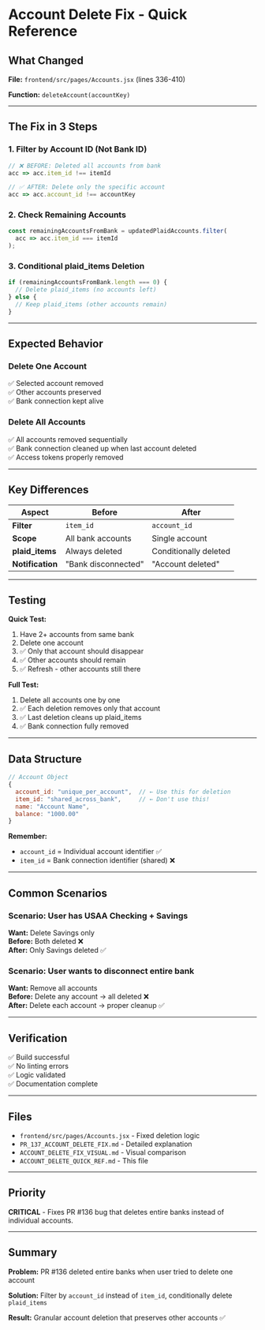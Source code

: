 # Account Delete Fix - Quick Reference

## What Changed

**File:** `frontend/src/pages/Accounts.jsx` (lines 336-410)

**Function:** `deleteAccount(accountKey)`

---

## The Fix in 3 Steps

### 1. Filter by Account ID (Not Bank ID)
```javascript
// ❌ BEFORE: Deleted all accounts from bank
acc => acc.item_id !== itemId

// ✅ AFTER: Delete only the specific account
acc => acc.account_id !== accountKey
```

### 2. Check Remaining Accounts
```javascript
const remainingAccountsFromBank = updatedPlaidAccounts.filter(
  acc => acc.item_id === itemId
);
```

### 3. Conditional plaid_items Deletion
```javascript
if (remainingAccountsFromBank.length === 0) {
  // Delete plaid_items (no accounts left)
} else {
  // Keep plaid_items (other accounts remain)
}
```

---

## Expected Behavior

### Delete One Account
✅ Selected account removed  
✅ Other accounts preserved  
✅ Bank connection kept alive  

### Delete All Accounts
✅ All accounts removed sequentially  
✅ Bank connection cleaned up when last account deleted  
✅ Access tokens properly removed  

---

## Key Differences

| Aspect | Before | After |
|--------|--------|-------|
| **Filter** | `item_id` | `account_id` |
| **Scope** | All bank accounts | Single account |
| **plaid_items** | Always deleted | Conditionally deleted |
| **Notification** | "Bank disconnected" | "Account deleted" |

---

## Testing

**Quick Test:**
1. Have 2+ accounts from same bank
2. Delete one account
3. ✅ Only that account should disappear
4. ✅ Other accounts should remain
5. ✅ Refresh - other accounts still there

**Full Test:**
1. Delete all accounts one by one
2. ✅ Each deletion removes only that account
3. ✅ Last deletion cleans up plaid_items
4. ✅ Bank connection fully removed

---

## Data Structure

```javascript
// Account Object
{
  account_id: "unique_per_account",  // ← Use this for deletion
  item_id: "shared_across_bank",     // ← Don't use this!
  name: "Account Name",
  balance: "1000.00"
}
```

**Remember:**
- `account_id` = Individual account identifier ✅
- `item_id` = Bank connection identifier (shared) ❌

---

## Common Scenarios

### Scenario: User has USAA Checking + Savings
**Want:** Delete Savings only  
**Before:** Both deleted ❌  
**After:** Only Savings deleted ✅  

### Scenario: User wants to disconnect entire bank
**Want:** Remove all accounts  
**Before:** Delete any account → all deleted ❌  
**After:** Delete each account → proper cleanup ✅  

---

## Verification

✅ Build successful  
✅ No linting errors  
✅ Logic validated  
✅ Documentation complete  

---

## Files

- `frontend/src/pages/Accounts.jsx` - Fixed deletion logic
- `PR_137_ACCOUNT_DELETE_FIX.md` - Detailed explanation
- `ACCOUNT_DELETE_FIX_VISUAL.md` - Visual comparison
- `ACCOUNT_DELETE_QUICK_REF.md` - This file

---

## Priority

**CRITICAL** - Fixes PR #136 bug that deletes entire banks instead of individual accounts.

---

## Summary

**Problem:** PR #136 deleted entire banks when user tried to delete one account

**Solution:** Filter by `account_id` instead of `item_id`, conditionally delete `plaid_items`

**Result:** Granular account deletion that preserves other accounts ✅
